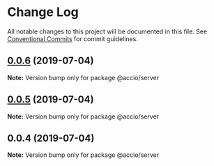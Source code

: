 # Change Log

All notable changes to this project will be documented in this file.
See [Conventional Commits](https://conventionalcommits.org) for commit guidelines.

## [0.0.6](https://github.com/alexeiaccio/server/compare/@accio/server@0.0.5...@accio/server@0.0.6) (2019-07-04)

**Note:** Version bump only for package @accio/server





## [0.0.5](https://github.com/alexeiaccio/server/compare/@accio/server@0.0.4...@accio/server@0.0.5) (2019-07-04)

**Note:** Version bump only for package @accio/server





## 0.0.4 (2019-07-04)

**Note:** Version bump only for package @accio/server
